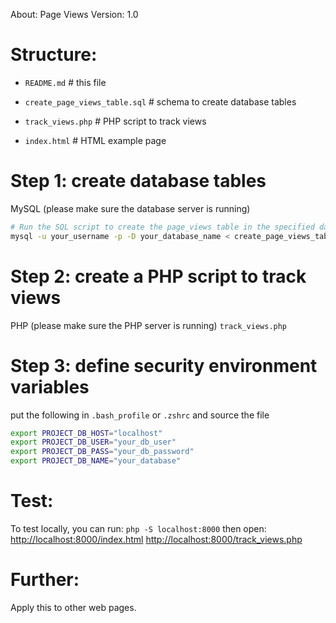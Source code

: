 
About: Page Views
Version: 1.0

# Structure:
  - `README.md` # this file

  - `create_page_views_table.sql` # schema to create database tables
  
  - `track_views.php` # PHP script to track views

  - `index.html` # HTML example page

# Step 1: create database tables
  MySQL (please make sure the database server is running)
  ```bash
  # Run the SQL script to create the page_views table in the specified database
  mysql -u your_username -p -D your_database_name < create_page_views_table.sql
  ```


# Step 2: create a PHP script to track views
  PHP (please make sure the PHP server is running)
  `track_views.php`

# Step 3: define security environment variables
  put the following in `.bash_profile` or `.zshrc` and source the file
  ```bash
  export PROJECT_DB_HOST="localhost"
  export PROJECT_DB_USER="your_db_user"
  export PROJECT_DB_PASS="your_db_password"
  export PROJECT_DB_NAME="your_database"
  ```

# Test:
  To test locally, you can run:
      ```php -S localhost:8000```
  then open:
    <http://localhost:8000/index.html>
    <http://localhost:8000/track_views.php>

# Further:
  Apply this to other web pages.
